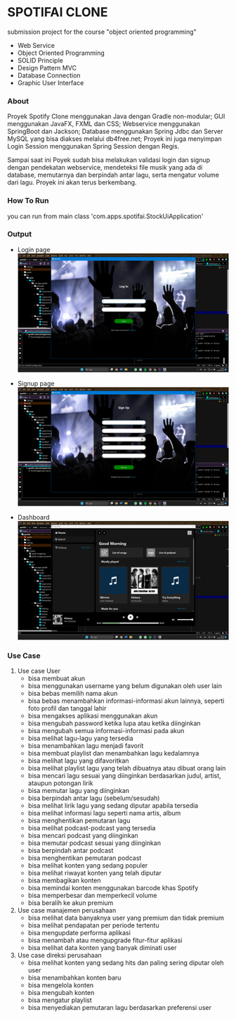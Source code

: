 # SPOTIFAI CLONE

submission project for the course "object oriented programming"

- Web Service
- Object Oriented Programming
- SOLID Principle
- Design Pattern MVC
- Database Connection
- Graphic User Interface

### About

Proyek Spotify Clone menggunakan Java dengan Gradle non-modular; GUI menggunakan JavaFX, FXML dan CSS; Webservice menggunakan SpringBoot dan Jackson; Database menggunakan Spring Jdbc dan Server MySQL yang bisa diakses melalui db4free.net; Proyek ini juga menyimpan Login Session menggunakan Spring Session dengan Regis.

Sampai saat ini Poyek sudah bisa melakukan validasi login dan signup dengan pendekatan webservice, mendeteksi file musik yang ada di database, memutarnya dan berpindah antar lagu, serta mengatur volume dari lagu. Proyek ini akan terus berkembang.

### How To Run

you can run from main class 'com.apps.spotifai.StockUiApplication'

### Output

- Login page
  ![Login](./assets/UI-Login.png)

- Signup page
  ![Signup](./assets/UI-Signup.png)

- Dashboard
  ![Dashboard](./assets/UI-Dashboard.png)

### Use Case

1. Use case User
   - bisa membuat akun
   - bisa menggunakan username yang belum digunakan oleh user lain
   - bisa bebas memilih nama akun
   - bisa bebas menambahkan informasi-informasi akun lainnya, seperti foto profil dan tanggal lahir
   - bisa mengakses aplikasi menggunakan akun
   - bisa mengubah password ketika lupa atau ketika diinginkan
   - bisa mengubah semua informasi-informasi pada akun
   - bisa melihat lagu-lagu yang tersedia
   - bisa menambahkan lagu menjadi favorit
   - bisa membuat playlist dan menambahkan lagu kedalamnya
   - bisa melihat lagu yang difavoritkan
   - bisa melihat playlist lagu yang telah dibuatnya atau dibuat orang lain
   - bisa mencari lagu sesuai yang diinginkan berdasarkan judul, artist, ataupun potongan lirik
   - bisa memutar lagu yang diinginkan
   - bisa berpindah antar lagu (sebelum/sesudah)
   - bisa melihat lirik lagu yang sedang diputar apabila tersedia
   - bisa melihat informasi lagu seperti nama artis, album
   - bisa menghentikan pemutaran lagu
   - bisa melihat podcast-podcast yang tersedia
   - bisa mencari podcast yang diinginkan
   - bisa memutar podcast sesuai yang diinginkan
   - bisa berpindah antar podcast
   - bisa menghentikan pemutaran podcast
   - bisa melihat konten yang sedang populer
   - bisa melihat riwayat konten yang telah diputar
   - bisa membagikan konten
   - bisa memindai konten menggunakan barcode khas Spotify
   - bisa memperbesar dan memperkecil volume
   - bisa beralih ke akun premium
2. Use case manajemen perusahaan
   - bisa melihat data banyaknya user yang premium dan tidak premium
   - bisa melihat pendapatan per periode tertentu
   - bisa mengupdate performa aplikasi
   - bisa menambah atau mengupgrade fitur-fitur aplikasi
   - bisa melihat data konten yang banyak diminati user
3. Use case direksi perusahaan
   - bisa melihat konten yang sedang hits dan paling sering diputar oleh user
   - bisa menambahkan konten baru
   - bisa mengelola konten
   - bisa mengubah konten
   - bisa mengatur playlist
   - bisa menyediakan pemutaran lagu berdasarkan preferensi user
